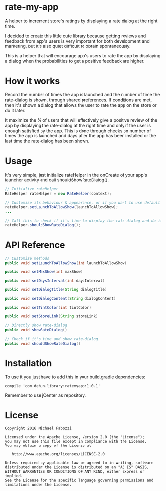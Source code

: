 # rate-my-app
A helper to increment store's ratings by displaying a rate dialog at the right time.

I decided to create this little cute library because getting reviews and feedback from app's users is very important for both development and marketing, but it's also quiet difficult to obtain spontaneously.

This is a helper that will encourage app's users to rate the app by displaying a dialog when the probabilities to get a positive feedback are higher.

# How it works
Record the number of times the app is launched and the number of time the rate-dialog is shown, through shared preferences.
If conditions are met, then it's shown a dialog that allows the user to rate the app on the store or do it later.

It maximize the % of users that will effectively give a positive review of the app by displaying the rate-dialog at the right time and only if the user is enough satisfied by the app.
This is done through checks on number of times the app is launched and days after the app has been installed or the last time the rate-dialog has been shown.

# Usage
It's very simple, just initialize rateHelper in the onCreate of your app's launcher activity and call shouldShowRateDialog().

```Java
// Initialize rateHelper
RateHelper rateHelper = new RateHelper(context);

// Customize its behaviour & appearance, or if you want to use default values skip this line
rateHelper.setLaunchToAllowShow(launchToAllowShow);
...

// Call this to check if it's time to display the rate-dialog and do it if so
rateHelper.shouldShowRateDialog();
```

# API Reference
```Java
// Customize methods
public void setLaunchToAllowShow(int launchToAllowShow) 

public void setMaxShow(int maxShow)                     

public void setDaysInterval(int daysInterval)           

public void setDialogTitle(String dialogTitle)        

public void setDialogContent(String dialogContent)

public void setTintColor(int tintColor)

public void setStoreLink(String storeLink)

// Directly show rate-dialog
public void showRateDialog()

// Check if it's time and show rate-dialog
public void shouldShowRateDialog()
```

# Installation
To use it you just have to add this in your build.gradle dependencies:

```compile 'com.dehun.library:ratemyapp:1.0.1'```

Remember to use jCenter as repository.

# License

    Copyright 2016 Michael Fabozzi

    Licensed under the Apache License, Version 2.0 (the "License");
    you may not use this file except in compliance with the License.
    You may obtain a copy of the License at

       http://www.apache.org/licenses/LICENSE-2.0

    Unless required by applicable law or agreed to in writing, software
    distributed under the License is distributed on an "AS IS" BASIS,
    WITHOUT WARRANTIES OR CONDITIONS OF ANY KIND, either express or implied.
    See the License for the specific language governing permissions and
    limitations under the License.
